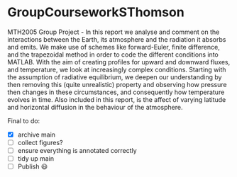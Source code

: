 # GroupCourseworkSThomson
MTH2005 Group Project - In this report we analyse and comment on the interactions between the Earth, its atmosphere and the radiation it absorbs and emits. We make use of schemes like forward-Euler, finite difference, and the trapezoidal method in order to code the different conditions into MATLAB. With the aim of creating profiles for upward and downward fluxes, and temperature, we look at increasingly complex conditions. Starting with the assumption of radiative equilibrium, we deepen our understanding by then removing this (quite unrealistic) property and observing how pressure then changes in these circumstances, and consequently how temperature evolves in time. Also included in this report, is the affect of varying latitude and horizontal diffusion in the behaviour of the atmosphere. 

Final to do:  
- [x] archive main  
- [ ] collect figures?  
- [ ] ensure everything is annotated correctly  
- [ ] tidy up main  
- [ ] Publish 😃  
